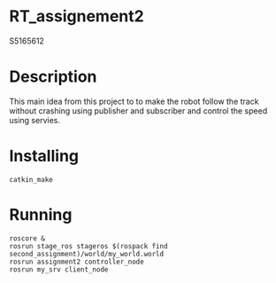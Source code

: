 # RT_assignement2
S5165612

# Description
This main idea from this project to to make the robot follow the track 
without crashing using publisher and subscriber and control the speed 
using servies.


# Installing
```
catkin_make
```
 # Running
 ```
 roscore &
 rosrun stage_ros stageros $(rospack find second_assignment)/world/my_world.world 
 rosrun assignment2 controller_node
 rosrun my_srv client_node
 ```
 
 
